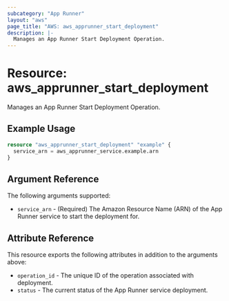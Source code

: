 ```yaml
---
subcategory: "App Runner"
layout: "aws"
page_title: "AWS: aws_apprunner_start_deployment"
description: |-
  Manages an App Runner Start Deployment Operation.
---
```


# Resource: aws_apprunner_start_deployment

Manages an App Runner Start Deployment Operation.

## Example Usage

```terraform
resource "aws_apprunner_start_deployment" "example" {
  service_arn = aws_apprunner_service.example.arn
}
```

## Argument Reference

The following arguments supported:

* `service_arn` - (Required) The Amazon Resource Name (ARN) of the App Runner service to start the deployment for.

## Attribute Reference

This resource exports the following attributes in addition to the arguments above:

* `operation_id` - The unique ID of the operation associated with deployment.
* `status` - The current status of the App Runner service deployment.
